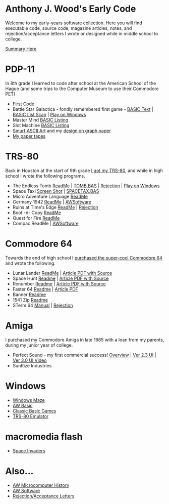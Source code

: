 # Anthony J. Wood's Early Code
Welcome to my early-years software collection.  Here you will find executable code, source code, magazine articles, notes, and rejection/acceptance letters I wrote or designed while in middle school to college. 

[Summary Here](./index.md)

# PDP-11
In 8th grade I learned to code after school at the American School of the Hague (and some trips to the Computer Museum to use their Commodore PET)
   - [First Code](/pdp-11/guess-500.jpg)
   - Battle Star Galactica - fondly remembered first game -  [BASIC Text](./pdp-11/battlestar-galactica.basic.txt) | [BASIC List Scan](./pdp-11/battlestar-galactica.jpg) | [Play on Windows](./windows/basic-classics/ReadMe.txt)
   - Master Mind [BASIC Listing](./pdp-11/mastermind-scan.jpg)
   - Slot Machine [BASIC Listing](./pdp-11/slotmachine.jpg)
   - [Smurf ASCII Art](./pdp-11/make-melvin-draw-smurf-result.jpg) and my [design on graph paper](./pdp-11/make-melvin-draw-smurf-plan.jpg)
   - [My paper tapes](./pdp-11/paper-tapes.jpg)


# TRS-80
Back in Houston at the start of 9th grade [I got my TRS-80](aw-microcomputer-history.md), and while in high school I wrote the following programs.  

   - The Endless Tomb [ReadMe](./TRS-80/tomb/readme.md) | [TOMB.BAS](./TRS-80/tomb/tomb.bas.txt) | [Rejection](./scans/1981-7-20-creative-computing-tomb.jpg) |  [Play on Windows](./windows/basic-classics/classic-basic-games-v1.0.zip)
   - Space Taxi [Screen Shot](./TRS-80/spacetaxi/spacetaxi-screenshot.png) | [SPACETAX.BAS](./TRS-80/spacetaxi/spacetax.basic.txt)
   - Micro Adventure Language [ReadMe](./TRS-80/micro-adventure-language/readme.md)
   - Germany 1942 [ReadMe](./TRS-80/germany-1942/readme.md) | [AWSoftware](./awsoftware/readme.md)
   - Ruins at Time's Edge [ReadMe](./TRS-80/ruins-at-times-edge/readme.md) | [Rejection](./scans/1983-estdate-cload-ruins-at-times-edge.jpg) 
   - Boot -n- Copy [ReadMe](./TRS-80/boot-n-copy/readme.md)
   - Quest for Fire [ReadMe](./TRS-80/quest-for-fire/readme.md)
   - Compac ReadMe | [AWSoftware](./awsoftware/readme.md)
 

# Commodore 64
Towards the end of high school I [purchased the super-cool Commodore 64](./aw-microcomputer-history.md) and wrote the following.

   - Lunar Lander [ReadMe](./C64/lunar-lander/readme.md) | [Article PDF with Source](./C64/lunar-lander/ahoy-april-1984-lunar-lander.pdf)
   - Space Hunt [Readme](//C64/space-hunt/readme.md) | [Article PDF with Source](./C64/space-hunt/space-hunt-ahoy-april-1985.pdf)
   - Renumber [Readme](./C64/renumber/readme.md) |  [Article PDF with Source](./C64/renumber/renumber-ahoy-july-1984.pdf)
   - Faster 64 [Readme](./C64/faster64/) | [Article PDF](./C64/faster64/faster64-ahoy-april-1985.pdf)
   - Banner [Readme](./C64/banner/readme.md)
   - 1541 Zip [Readme](./C64/1541zip/readme.md)
   - STerm 64 [Manual](./scans/1984-sterm64-instructions.pdf) | [Rejection](./scans/1984-9-7-broderbund-sterm64.jpg)


# Amiga
I purchased my Commodore Amiga in late 1985 with a loan from my parents, during my junior year of college.
   - Perfect Sound - my first commercial success! [Overview](./amiga/perfect-sound/readme.md) | [Ver 2.3 UI](./amiga/perfect-sound/screenshots/ps2.3-ui.png) | [Ver 3.0 UI Video](./amiga/perfect-sound/screenshots/ps3.2-ui-demo.mp4)
   - SunRize Industries 

# Windows
   - [Windows Maze](./windows/amaze/)
   - [AW Basic](./windows/awbasic/)
   - [Classic Basic Games](./windows/basic-classics/ReadMe.txt)
   - [TRS-80 Emulator](./windows/trs-80-emulator/)

# macromedia flash
   - [Space Invaders](./Flash/spaceinvaders/)

# Also...
   - [AW Microcomputer History](aw-microcomputer-history.md)
   - [AW Software](./awsoftware/readme.md)
   - [Rejection/Acceptance Letters](./scans/)




